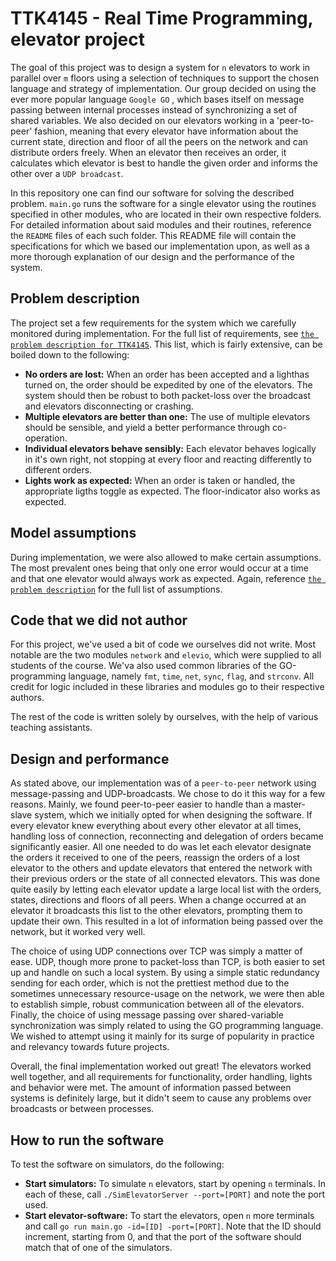 TTK4145 - Real Time Programming, elevator project
=================================================
The goal of this project was to design a system for `n` elevators to work in parallel over `m` floors using a selection of techniques to support the chosen language and strategy of implementation. Our group decided on using the ever more popular language `Google GO` , which bases itself on message passing between internal processes instead of synchronizing a set of shared variables. We also decided on our elevators working in a 'peer-to-peer' fashion, meaning that every elevator have information about the current state, direction and floor of all the peers on the network and can distribute orders freely. When an elevator then receives an order, it calculates which elevator is best to handle the given order and informs the other over a `UDP broadcast`. 

In this repository one can find our software for solving the described problem. `main.go` runs the software for a single elevator using the routines specified in other modules, who are located in their own respective folders. For detailed information about said modules and their routines, reference the `README` files of each such folder. This README file will contain the specifications for which we based our implementation upon, as well as a more thorough explanation of our design and the performance of the system. 

Problem description
-------------------
The project set a few requirements for the system which we carefully monitored during implementation. For the full list of requirements, see [`the problem description for TTK4145`](https://github.com/TTK4145/Project/blob/master/README.md). This list, which is fairly extensive, can be boiled down to the following: 
- **No orders are lost:** When an order has been accepted and a lighthas turned on, the order should be expedited by one of the elevators. The system should then be robust to both packet-loss over the broadcast and elevators disconnecting or crashing. 
- **Multiple elevators are better than one:** The use of multiple elevators should be sensible, and yield a better performance through co-operation.
- **Individual elevators behave sensibly:** Each elevator behaves logically in it's own right, not stopping at every floor and reacting differently to different orders. 
- **Lights work as expected:** When an order is taken or handled, the appropriate ligths toggle as expected. The floor-indicator also works as expected. 

Model assumptions
-----------------
During implementation, we were also allowed to make certain assumptions. The most prevalent ones being that only one error would occur at a time and that one elevator would always work as expected. Again, reference [`the problem description`](https://github.com/TTK4145/Project/blob/master/README.md) for the full list of assumptions. 

Code that we did not author
---------------------------
For this project, we've used a bit of code we ourselves did not write. Most notable are the two modules `network` and `elevio`, which were supplied to all students of the course. We'va also used common libraries of the GO-programming language, namely `fmt`, `time`, `net`, `sync`, `flag`, and `strconv`. All credit for logic included in these libraries and modules go to their respective authors. 

The rest of the code is written solely by ourselves, with the help of various teaching assistants. 

Design and performance
----------------------
As stated above, our implementation was of a `peer-to-peer` network using message-passing and UDP-broadcasts. We chose to do it this way for a few reasons. Mainly, we found peer-to-peer easier to handle than a master-slave system, which we initially opted for when designing the software. If every elevator knew everything about every other elevator at all times, handling loss of connection, reconnecting and delegation of orders became significantly easier. All one needed to do was let each elevator designate the orders it received to one of the peers, reassign the orders of a lost elevator to the others and update elevators that entered the network with their previous orders or the state of all connected elevators. This was done quite easily by letting each elevator update a large local list with the orders, states, directions and floors of all peers. When a change occurred at an elevator it broadcasts this list to the other elevators, prompting them to update their own. This resulted in a lot of information being passed over the network, but it worked very well. 

The choice of using UDP connections over TCP was simply a matter of ease. UDP, though more prone to packet-loss than TCP, is both easier to set up and handle on such a local system. By using a simple static redundancy sending for each order, which is not the prettiest method due to the sometimes unnecessary resource-usage on the network, we were then able to establish simple, robust communication between all of the elevators. Finally, the choice of using message passing over shared-variable synchronization was simply related to using the GO programming language. We wished to attempt using it mainly for its surge of popularity in practice and relevancy towards future projects. 

Overall, the final implementation worked out great! The elevators worked well together, and all requirements for functionality, order handling, lights and behavior were met. The amount of information passed between systems is definitely large, but it didn't seem to cause any problems over broadcasts or between processes. 

How to run the software
-----------------------
To test the software on simulators, do the following: 
- **Start simulators:** To simulate `n` elevators, start by opening `n` terminals. In each of these, call `./SimElevatorServer --port=[PORT]` and note the port used.
- **Start elevator-software:** To start the elevators, open `n` more terminals and call `go run main.go -id=[ID] -port=[PORT]`. Note that the ID should increment, starting from 0, and that the port of the software should match that of one of the simulators. 
